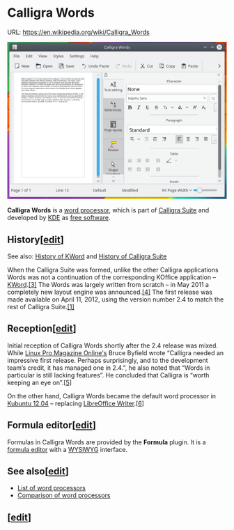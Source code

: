 # Calligra Words

URL: https://en.wikipedia.org/wiki/Calligra_Words

![600px-Calligra_Words.png](Calligra%20Words%20a2476a89ffb4468291e14a30975d17d9/600px-Calligra_Words.png)

**Calligra Words** is a [word processor](https://en.wikipedia.org/wiki/Word_processor), which is part of [Calligra Suite](https://en.wikipedia.org/wiki/Calligra_Suite) and developed by [KDE](https://en.wikipedia.org/wiki/KDE) as [free software](https://en.wikipedia.org/wiki/Free_software).

## History[[edit](https://en.wikipedia.org/w/index.php?title=Calligra_Words&action=edit&section=1)]

See also: [History of KWord](https://en.wikipedia.org/wiki/KWord) and [History of Calligra Suite](https://en.wikipedia.org/wiki/Calligra_Suite)

When the Calligra Suite was formed, unlike the other Calligra applications Words was not a continuation of the corresponding KOffice application – [KWord](https://en.wikipedia.org/wiki/KWord).[[3]](https://en.wikipedia.org/wiki/Calligra_Words) The Words was largely written from scratch – in May 2011 a completely new layout engine was announced.[[4]](https://en.wikipedia.org/wiki/Calligra_Words) The first release was made available on April 11, 2012, using the version number 2.4 to match the rest of Calligra Suite.[[1]](https://en.wikipedia.org/wiki/Calligra_Words)

## Reception[[edit](https://en.wikipedia.org/w/index.php?title=Calligra_Words&action=edit&section=2)]

Initial reception of Calligra Words shortly after the 2.4 release was mixed. While [Linux Pro Magazine Online's](https://en.wikipedia.org/wiki/Linux_Magazine) Bruce Byfield wrote “Calligra needed an impressive first release. Perhaps surprisingly, and to the development team’s credit, it has managed one in 2.4.”, he also noted that “Words in particular is still lacking features”. He concluded that Calligra is “worth keeping an eye on”.[[5]](https://en.wikipedia.org/wiki/Calligra_Words)

On the other hand, Calligra Words became the default word processor in [Kubuntu 12.04](https://en.wikipedia.org/wiki/Kubuntu) – replacing [LibreOffice Writer](https://en.wikipedia.org/wiki/LibreOffice_Writer).[[6]](https://en.wikipedia.org/wiki/Calligra_Words)

## Formula editor[[edit](https://en.wikipedia.org/w/index.php?title=Calligra_Words&action=edit&section=3)]

Formulas in Calligra Words are provided by the **Formula** plugin. It is a [formula editor](https://en.wikipedia.org/wiki/Formula_editor) with a [WYSIWYG](https://en.wikipedia.org/wiki/WYSIWYG) interface.

## See also[[edit](https://en.wikipedia.org/w/index.php?title=Calligra_Words&action=edit&section=4)]

- [List of word processors](https://en.wikipedia.org/wiki/List_of_word_processors)
- [Comparison of word processors](https://en.wikipedia.org/wiki/Comparison_of_word_processors)

## [[edit](https://en.wikipedia.org/w/index.php?title=Calligra_Words&action=edit&section=5)]